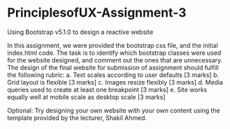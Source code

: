 # PrinciplesofUX-Assignment-3
Using Bootstrap v5.1.0 to design a reactive website

In this assignment, we were provided the bootstrap css file, and the initial index.html code. 
The task is to identify which bootstrap classes were used for the website designed, and comment out the ones that are unnecessary. 
The design of the final website for submission of assignment should fulfill the following rubric:
  a. Text scales according to user defaults [3 marks]
  b. Grid layout is flexible [3 marks]
  c. Images resize flexibly [3 marks]
  d. Media queries used to create at least one breakpoint [3 marks]
  e. Site works equally well at mobile scale as desktop scale [3 marks]

Optional: Try designing your own website with your own content using the template provided by the lecturer, Shakil Ahmed.
